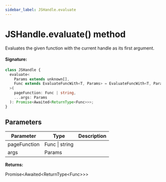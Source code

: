 ```yaml
---
sidebar_label: JSHandle.evaluate
---
```


# JSHandle.evaluate() method

Evaluates the given function with the current handle as its first argument.

#### Signature:

```typescript
class JSHandle {
  evaluate<
    Params extends unknown[],
    Func extends EvaluateFuncWith<T, Params> = EvaluateFuncWith<T, Params>
  >(
    pageFunction: Func | string,
    ...args: Params
  ): Promise<Awaited<ReturnType<Func>>>;
}
```

## Parameters

| Parameter    | Type           | Description |
| ------------ | -------------- | ----------- |
| pageFunction | Func \| string |             |
| args         | Params         |             |

**Returns:**

Promise&lt;Awaited&lt;ReturnType&lt;Func&gt;&gt;&gt;
